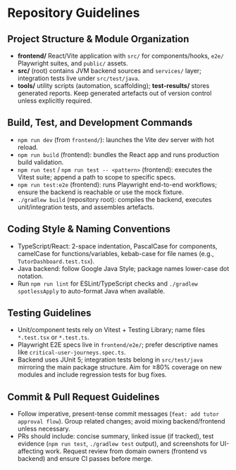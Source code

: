 # Repository Guidelines

## Project Structure & Module Organization
- **frontend/** React/Vite application with `src/` for components/hooks, `e2e/` Playwright suites, and `public/` assets.
- **src/** (root) contains JVM backend sources and `services/` layer; integration tests live under `src/test/java`.
- **tools/** utility scripts (automation, scaffolding); **test-results/** stores generated reports. Keep generated artefacts out of version control unless explicitly required.

## Build, Test, and Development Commands
- `npm run dev` (from `frontend/`): launches the Vite dev server with hot reload.
- `npm run build` (frontend): bundles the React app and runs production build validation.
- `npm run test` / `npm run test -- <pattern>` (frontend): executes the Vitest suite; append a path to scope to specific specs.
- `npm run test:e2e` (frontend): runs Playwright end-to-end workflows; ensure the backend is reachable or use the mock fixture.
- `./gradlew build` (repository root): compiles the backend, executes unit/integration tests, and assembles artefacts.

## Coding Style & Naming Conventions
- TypeScript/React: 2-space indentation, PascalCase for components, camelCase for functions/variables, kebab-case for file names (e.g., `TutorDashboard.test.tsx`).
- Java backend: follow Google Java Style; package names lower-case dot notation.
- Run `npm run lint` for ESLint/TypeScript checks and `./gradlew spotlessApply` to auto-format Java when available.

## Testing Guidelines
- Unit/component tests rely on Vitest + Testing Library; name files `*.test.tsx` or `*.test.ts`.
- Playwright E2E specs live in `frontend/e2e/`; prefer descriptive names like `critical-user-journeys.spec.ts`.
- Backend uses JUnit 5; integration tests belong in `src/test/java` mirroring the main package structure. Aim for ≥80% coverage on new modules and include regression tests for bug fixes.

## Commit & Pull Request Guidelines
- Follow imperative, present-tense commit messages (`feat: add tutor approval flow`). Group related changes; avoid mixing backend/frontend unless necessary.
- PRs should include: concise summary, linked issue (if tracked), test evidence (`npm run test`, `./gradlew test` output), and screenshots for UI-affecting work. Request review from domain owners (frontend vs backend) and ensure CI passes before merge.
